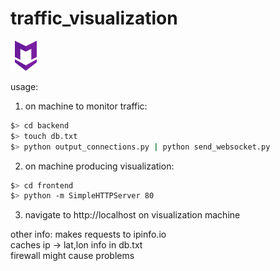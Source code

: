 # traffic_visualization

![alt text](https://github.com/adam-p/markdown-here/raw/master/src/common/images/icon48.png "red is ingress, green egress")


usage:

1. on machine to monitor traffic:
```bash
$> cd backend
$> touch db.txt
$> python output_connections.py | python send_websocket.py
```

2. on machine producing visualization:
```bash
$> cd frontend
$> python -m SimpleHTTPServer 80
```

3. navigate to http://localhost on visualization machine



other info:
makes requests to ipinfo.io  
caches ip -> lat,lon info in db.txt   
firewall might cause problems   